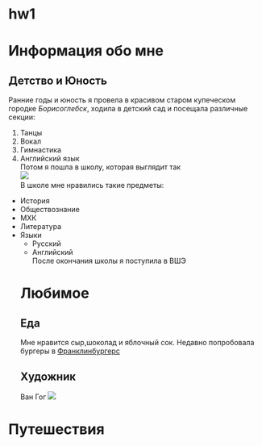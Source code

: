 # hw1
# **Информация обо мне**
## Детство и Юность
Ранние годы и юность я провела в красивом старом купеческом городке _Борисоглебск_, ходила в детский сад и посещала различные секции:
1. Танцы 
2. Вокал 
3. Гимнастика  
4. Английский язык                    
Потом я пошла в школу, которая выглядит так  
![](http://letopisi.org/images/2/24/%D0%A4%D0%BE%D1%82%D0%BE%D0%B3%D1%80%D0%B0%D1%84%D0%B8%D1%8F_%D0%B7%D0%B4%D0%B0%D0%BD%D0%B8%D1%8F_%D0%9C%D0%9E%D0%A3_%22%D0%91%D0%BE%D1%80%D0%B8%D1%81%D0%BE%D0%B3%D0%BB%D0%B5%D0%B1%D1%81%D0%BA%D0%B0%D1%8F_%D0%B3%D0%B8%D0%BC%D0%BD%D0%B0%D0%B7%D0%B8%D1%8F_%E2%84%96_1%22.jpg)  
В школе мне нравились такие предметы:
+ История
+ Обществознание
+ МХК
+ Литература
+ Языки
  - Русский
  - Английский         
  После окончания школы я поступила в ВШЭ
  # Любимое
  ## Еда
  Мне нравится сыр,шоколад и яблочный сок. Недавно попробовала бургеры в [Франклинбургерс](http://www.franklins.ru/)
  ## Художник
  Ван Гог
  ![](https://cs2.livemaster.ru/storage/31/de/1a09f747f7c3343f64366b6154d2--kartiny-i-panno-kartina-maslom-po-motivu-vinsent-van-gog-zvez.jpg)
# Путешествия
